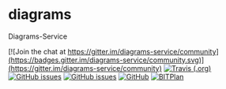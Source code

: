 # diagrams
Diagrams-Service

[![Join the chat at https://gitter.im/diagrams-service/community](https://badges.gitter.im/diagrams-service/community.svg)](https://gitter.im/diagrams-service/community)
[![Travis (.org)](https://img.shields.io/travis/BITPlan/diagrams.svg)](https://travis-ci.org/BITPlan/diagrams)
[![GitHub issues](https://img.shields.io/github/issues/BITPlan/diagrams.svg)](https://github.com/BITPlan/diagrams/issues)
[![GitHub issues](https://img.shields.io/github/issues-closed/BITPlan/diagrams.svg)](https://github.com/BITPlan/diagrams/issues/?q=is%3Aissue+is%3Aclosed)
[![GitHub](https://img.shields.io/github/license/BITPlan/diagrams.svg)](https://www.apache.org/licenses/LICENSE-2.0)
[![BITPlan](http://wiki.bitplan.com/images/wiki/thumb/3/38/BITPlanLogoFontLessTransparent.png/198px-BITPlanLogoFontLessTransparent.png)](http://www.bitplan.com) 
